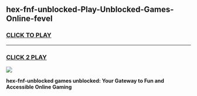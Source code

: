 
## hex-fnf-unblocked-Play-Unblocked-Games-Online-fevel
<h3>
<a href="https://premium76.site?title=hex-fnf-unblocked&ref=25A">CLICK TO PLAY</a></h3>
<hr>

<h3>
<a href="https://premium76.site?title=hex-fnf-unblocked&ref=25A">CLICK 2 PLAY</a>
  
</h3>

<a href="https://premium76.site?title=hex-fnf-unblocked&ref=25A"><img src="https://clearcache.store/games.png"></a>


**hex-fnf-unblocked games unblocked: Your Gateway to Fun and Accessible Online Gaming**
